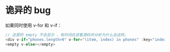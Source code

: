 # 诡异的 bug
如果同时使用 v-for 和 v-if：
```javascript
// 这里的 empty 不会显示 ，有时间应该看源码并分析为什么会这样。
<div v-if="phones.length>0" v-for="(item, index) in phones" :key="index"></div>
<empty v-else></empty>
```